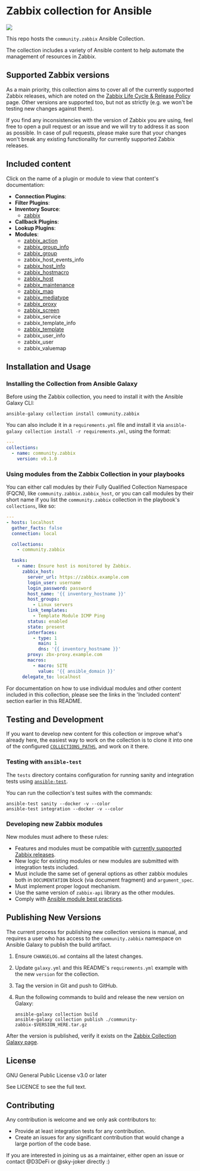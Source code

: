 # Zabbix collection for Ansible

![](https://github.com/ansible-collections/community.zabbix/workflows/CI/badge.svg)

This repo hosts the `community.zabbix` Ansible Collection.

The collection includes a variety of Ansible content to help automate the management of resources in Zabbix.

## Supported Zabbix versions

As a main priority, this collection aims to cover all of the currently supported Zabbix releases, which are noted on the [Zabbix Life Cycle & Release Policy](https://www.zabbix.com/life_cycle_and_release_policy) page.
Other versions are supported too, but not as strictly (e.g. we won't be testing new changes against them).

If you find any inconsistencies with the version of Zabbix you are using, feel free to open a pull request or an issue and we will try to address it as soon as possible.
In case of pull requests, please make sure that your changes won't break any existing functionality for currently supported Zabbix releases.

## Included content

Click on the name of a plugin or module to view that content's documentation:

  - **Connection Plugins**:
  - **Filter Plugins**:
  - **Inventory Source**:
    - [zabbix](https://github.com/ansible-collections/community.zabbix/blob/master/scripts/inventory/zabbix.py)
  - **Callback Plugins**:
  - **Lookup Plugins**:
  - **Modules**:
    - [zabbix\_action](https://docs.ansible.com/ansible/latest/modules/zabbix_action_module.html)
    - [zabbix\_group\_info](https://docs.ansible.com/ansible/latest/modules/zabbix_group_info_module.html)
    - [zabbix\_group](https://docs.ansible.com/ansible/latest/modules/zabbix_group_module.html)
    - zabbix\_host\_events\_info
    - [zabbix\_host\_info](https://docs.ansible.com/ansible/latest/modules/zabbix_host_info_module.html)
    - [zabbix\_hostmacro](https://docs.ansible.com/ansible/latest/modules/zabbix_hostmacro_module.html)
    - [zabbix\_host](https://docs.ansible.com/ansible/latest/modules/zabbix_host_module.html)
    - [zabbix\_maintenance](https://docs.ansible.com/ansible/latest/modules/zabbix_maintenance_module.html)
    - [zabbix\_map](https://docs.ansible.com/ansible/latest/modules/zabbix_map_module.html)
    - [zabbix\_mediatype](https://docs.ansible.com/ansible/latest/modules/zabbix_mediatype_module.html)
    - [zabbix\_proxy](https://docs.ansible.com/ansible/latest/modules/zabbix_proxy_module.html)
    - [zabbix\_screen](https://docs.ansible.com/ansible/latest/modules/zabbix_screen_module.html)
    - zabbix\_service
    - zabbix\_template\_info
    - [zabbix\_template](https://docs.ansible.com/ansible/latest/modules/zabbix_template_module.html)
    - zabbix\_user\_info
    - zabbix\_user
    - zabbix\_valuemap

## Installation and Usage

### Installing the Collection from Ansible Galaxy

Before using the Zabbix collection, you need to install it with the Ansible Galaxy CLI:

    ansible-galaxy collection install community.zabbix

You can also include it in a `requirements.yml` file and install it via `ansible-galaxy collection install -r requirements.yml`, using the format:

```yaml
---
collections:
  - name: community.zabbix
    version: v0.1.0
```

### Using modules from the Zabbix Collection in your playbooks

You can either call modules by their Fully Qualified Collection Namespace (FQCN), like `community.zabbix.zabbix_host`, or you can call modules by their short name if you list the `community.zabbix` collection in the playbook's `collections`, like so:

```yaml
---
- hosts: localhost
  gather_facts: false
  connection: local

  collections:
    - community.zabbix

  tasks:
    - name: Ensure host is monitored by Zabbix.
      zabbix_host:
        server_url: https://zabbix.example.com
        login_user: username
        login_password: password
        host_name: '{{ inventory_hostname }}'
        host_groups:
          - Linux servers
        link_templates:
          - Template Module ICMP Ping
        status: enabled
        state: present
        interfaces:
          - type: 1
            main: 1
            dns: '{{ inventory_hostname }}'
        proxy: zbx-proxy.example.com
        macros:
          - macro: SITE
            value: '{{ ansible_domain }}'
      delegate_to: localhost
```

For documentation on how to use individual modules and other content included in this collection, please see the links in the 'Included content' section earlier in this README.

## Testing and Development

If you want to develop new content for this collection or improve what's already here, the easiest way to work on the collection is to clone it into one of the configured [`COLLECTIONS_PATHS`](https://docs.ansible.com/ansible/latest/reference_appendices/config.html#collections-paths), and work on it there.

### Testing with `ansible-test`

The `tests` directory contains configuration for running sanity and integration tests using [`ansible-test`](https://docs.ansible.com/ansible/latest/dev_guide/testing_integration.html).

You can run the collection's test suites with the commands:

    ansible-test sanity --docker -v --color
    ansible-test integration --docker -v --color

### Developing new Zabbix modules

New modules must adhere to these rules:

* Features and modules must be compatible with [currently supported Zabbix releases](https://www.zabbix.com/life_cycle_and_release_policy).
* New logic for existing modules or new modules are submitted with integration tests included.
* Must include the same set of general options as other zabbix modules both in `DOCUMENTATION` block (via document fragment) and `argument_spec`.
* Must implement proper logout mechanism.
* Use the same version of `zabbix-api` library as the other modules.
* Comply with [Ansible module best practices](https://docs.ansible.com/ansible/devel/dev_guide/developing_modules_best_practices.html).

## Publishing New Versions

The current process for publishing new collection versions is manual, and requires a user who has access to the `community.zabbix` namespace on Ansible Galaxy to publish the build artifact.

  1. Ensure `CHANGELOG.md` contains all the latest changes.
  2. Update `galaxy.yml` and this README's `requirements.yml` example with the new `version` for the collection.
  3. Tag the version in Git and push to GitHub.
  4. Run the following commands to build and release the new version on Galaxy:

     ```
     ansible-galaxy collection build
     ansible-galaxy collection publish ./community-zabbix-$VERSION_HERE.tar.gz
     ```

After the version is published, verify it exists on the [Zabbix Collection Galaxy page](https://galaxy.ansible.com/community/zabbix).

## License

GNU General Public License v3.0 or later

See LICENCE to see the full text.

## Contributing

Any contribution is welcome and we only ask contributors to:

* Provide at least integration tests for any contribution.
* Create an issues for any significant contribution that would change a large portion of the code base.

If you are interested in joining us as a maintainer, either open an issue or contact @D3DeFi or @sky-joker directly :)
